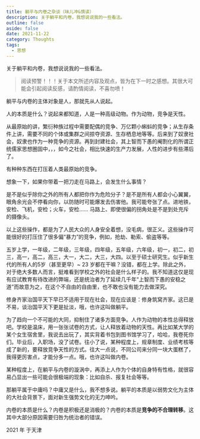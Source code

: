 ```yaml
---
title: 躺平与内卷之杂谈（味儿冲&慎读）
description: 关于躺平和内卷，我想说说我的一些看法。
outline: false
aside: false
date: 2021-11-22
category: Thoughts
tags:
  - 思想
---
```


<!--@include: ../../../.vitepress/template/PostCommon.md-->


关于躺平和内卷，我想说说我的一些看法。

> 阅读预警！！！关于本文所述内容及观点，皆为在下一时之感想。其很大可能会引起阅读反感，请酌情阅读，不喜勿喷！
>

躺平与内卷的主体对象是人，那就先从人说起。

人的本质是什么？说起来都知道，人是一种高级动物。作为动物，竞争是天性。

从最原始的讲，繁衍种族过程中需要配偶的竞争、万亿颗小蝌蚪的竞争；从生存条件上讲，需要不同的个体或集群之间掠夺资源、生存栖息地等等。后来到了奴隶社会，奴隶也作为一种竞争的资源。再到封建社会，其上智而下愚的阉割化的所谓正统儒家思想圈固中，，，如今之社会，相比快速的生产力发展，人性的进步有些滞后了。

有种种东西在打压着人类最原始的竞争。

想象一下，如果你带着一把刀走在马路上，会发生什么事情？

是不是似乎除你之外的所有人都把你作为危险分子？是不是所有人都会小心翼翼，眼角余光会不停看向你，以防随时可能爆发去伤害他。我可能夸张了点。进地铁，安检、飞机，安检；火车，安检…… 马路上、即使很偏的拐角处是不是到处充斥的摄像头。

以上这些操作，都是为了人民大众的人身安全着想，没毛病，很正义。这些操作可能很好的打压住了很多偏“暴力”的竞争，例如，抢劫、勒索、偷盗等等。

五岁上学，一年级，二年级，三年级，四年级，五年级，六年级，初一，初二，初三，高一，高二，高三，大一，大二，大三，大四。以至于硕士研究生。似乎新生代的所有人的5岁（甚至更早）~ 23 岁都在干嘛？没错，都在上学。除此之外，对于绝大多数人而言，挺难看到学校之外的社会是什么样子的。我不知道这仅是现有应试教育有待改进的弊端，还是统治者为了延续几千年“上智而下愚的安稳之道”而故意为之，在这个不自由的自由里，也不敢也没有能力去做深究。

修身齐家治国平天下早已不适用于现在社会，现在应该是：修身筑窝齐家。这已是不易，谈治国平天下更是扯淡，哦，也许这叫做躺平。

为了趋向一个不可能的大同，抑制住了诸多方面竞争。人作为动物的本性总得释放吧。学校是温床，用一张张试卷的方式，让人释放着动物的天性。再比如某大学的某个女生宿舍里，我说去出玩了，其实背着书包到图书馆学习了，哈哈，我卷死你们。毕业后，入职场，没了试卷。往小了说，某种程度上，规章制度、业绩考核等成了新的，要释放竞争天性的方式。往大一点说，不同公司来分同一块大蛋糕了，我得更厉害点，才能分多一点。哦，也许这叫做内卷。

某种程度上，在躺平与内卷的漩涡中，再添上人作为个体的自身特有性格，就很容易凸显出一些可能会很极端的现象：比如自杀、报复社会等等。

那躺平属于中庸吗？中庸又是什么，我不想多说。躺平的本质是以弱势文化为主体的大社会背景下，面对新生强势文化的无力呻吟。

内卷的本质是什么？内卷是积极还是消极的？内卷的本质是**竞争的不合理转移**。这其中大部分原因需要归咎为统治者的错误。

2021 年 于天津